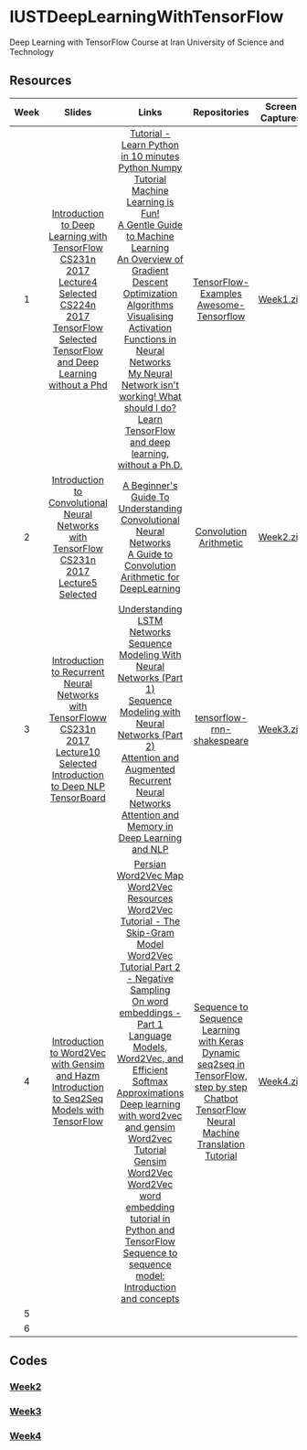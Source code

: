 # IUSTDeepLearningWithTensorFlow
Deep Learning with TensorFlow Course at Iran University of Science and Technology

## Resources
|Week|Slides|Links|Repositories|Screen Captures|
|:--:|:----:|:---:|:----------:|:-------------:|
|1|[Introduction to Deep Learning with TensorFlow](https://www.dropbox.com/s/m14iaynhl7coqfa/Introduction%20to%20Deep%20Learning%20with%20TensorFlow.pdf?dl=1)<br>[CS231n 2017 Lecture4 Selected](https://www.dropbox.com/s/zs8iw941t5mkw4n/cs231n_2017_lecture4_selected.pdf?dl=1)<br>[CS224n 2017 TensorFlow Selected](https://www.dropbox.com/s/rua09j7gxsygigp/cs224n-2017-tensorflow-selected.pdf?dl=1)<br>[TensorFlow and Deep Learning without a Phd](https://www.dropbox.com/s/20o91shh8r6ow9a/Tensorflow%20and%20Deep%20Learning%20-%20Slides_0.pdf?dl=1) | [Tutorial - Learn Python in 10 minutes](https://www.stavros.io/tutorials/python/)<br>[Python Numpy Tutorial](http://cs231n.github.io/python-numpy-tutorial/)<br>[Machine Learning is Fun!](https://medium.com/@ageitgey/machine-learning-is-fun-80ea3ec3c471)<br>[A Gentle Guide to Machine Learning](https://monkeylearn.com/blog/gentle-guide-to-machine-learning/)<br>[An Overview of Gradient Descent Optimization Algorithms](http://ruder.io/optimizing-gradient-descent/)<br>[Visualising Activation Functions in Neural Networks](https://dashee87.github.io/data%20science/deep%20learning/visualising-activation-functions-in-neural-networks/)<br>[My Neural Network isn't working! What should I do?](http://theorangeduck.com/page/neural-network-not-working)<br>[Learn TensorFlow and deep learning, without a Ph.D.](https://cloud.google.com/blog/big-data/2017/01/learn-tensorflow-and-deep-learning-without-a-phd) | [TensorFlow-Examples](https://github.com/aymericdamien/TensorFlow-Examples)<br>[Awesome-Tensorflow](https://github.com/jtoy/awesome-tensorflow)|[Week1.zip](http://deepnn.ir/mahdizade/Week1.zip)|
|2|[Introduction to Convolutional Neural Networks with TensorFlow](https://www.dropbox.com/s/n0ei09pzgpwimsc/Introduction%20to%20Convolutional%20Neural%20Networks%20with%20TensorFlow.pdf?dl=1)<br>[CS231n 2017 Lecture5 Selected](https://www.dropbox.com/s/qvw200ac00bu9fj/cs231n_2017_lecture5_selected.pdf?dl=1)|[A Beginner's Guide To Understanding Convolutional Neural Networks](https://adeshpande3.github.io/adeshpande3.github.io/A-Beginner's-Guide-To-Understanding-Convolutional-Neural-Networks)<br>[A Guide to Convolution Arithmetic for DeepLearning](https://arxiv.org/pdf/1603.07285.pdf)|[Convolution Arithmetic](https://github.com/vdumoulin/conv_arithmetic)|[Week2.zip](http://deepnn.ir/mahdizade/Week2.zip)|
|3|[Introduction to Recurrent Neural Networks with TensorFloww](https://www.dropbox.com/s/u4xdeke79uhfbk4/Introduction%20to%20Recurrent%20Neural%20Networks%20with%20TensorFlow.pdf?dl=1)<br>[CS231n 2017 Lecture10 Selected](https://www.dropbox.com/s/v7hqpfcx61h0mtr/cs231n_2017_lecture10_selected.pdf?dl=1)<br>[Introduction to Deep NLP](https://prezi.com/ztuugu7fwtjo/introduction-to-deep-nlp/?utm_campaign=share&utm_medium=copy)<br>[TensorBoard](https://www.dropbox.com/s/k158hlaz5bke9gd/TensorBoard.pdf?dl=1)|[Understanding LSTM Networks](http://colah.github.io/posts/2015-08-Understanding-LSTMs/)<br>[Sequence Modeling With Neural Networks (Part 1)](https://indico.io/blog/sequence-modeling-neuralnets-part1/)<br>[Sequence Modeling with Neural Networks (Part 2)](https://indico.io/blog/sequence-modeling-neural-networks-part2-attention-models/)<br>[Attention and Augmented Recurrent Neural Networks](https://distill.pub/2016/augmented-rnns/)<br>[Attention and Memory in Deep Learning and NLP](http://www.wildml.com/2016/01/attention-and-memory-in-deep-learning-and-nlp/)|[tensorflow-rnn-shakespeare](https://github.com/martin-gorner/tensorflow-rnn-shakespeare)|[Week3.zip](http://deepnn.ir/mahdizade/Week3.zip)|
|4|[Introduction to Word2Vec with Gensim and Hazm](https://www.dropbox.com/s/p1f8lkzkksy5q3n/Introduction%20to%20Word2Vec%20with%20Gensim%20and%20Hazm.pdf?dl=1)<br>[Introduction to Seq2Seq Models with TensorFlow](https://www.dropbox.com/s/8xkz1qft7ftroe5/Introduction%20to%20Seq2Seq%20Models%20with%20TensorFlow.pdf?dl=1)|[Persian Word2Vec Map](https://www.dropbox.com/s/afklflkj6uer1bg/words.jpg?dl=1)<br>[Word2Vec Resources](http://mccormickml.com/2016/04/27/word2vec-resources/)<br>[Word2Vec Tutorial - The Skip-Gram Model](http://mccormickml.com/2016/04/19/word2vec-tutorial-the-skip-gram-model/)<br>[Word2Vec Tutorial Part 2 - Negative Sampling](http://mccormickml.com/2017/01/11/word2vec-tutorial-part-2-negative-sampling/)<br>[On word embeddings - Part 1](http://ruder.io/word-embeddings-1/)<br>[Language Models, Word2Vec, and Efficient Softmax Approximations](http://rohanvarma.me/Word2Vec/)<br>[Deep learning with word2vec and gensim](https://rare-technologies.com/deep-learning-with-word2vec-and-gensim/)<br>[Word2vec Tutorial](https://rare-technologies.com/word2vec-tutorial/)<br>[Gensim Word2Vec](https://radimrehurek.com/gensim/models/word2vec.html)<br>[Word2Vec word embedding tutorial in Python and TensorFlow](http://adventuresinmachinelearning.com/word2vec-tutorial-tensorflow/)<br>[Sequence to sequence model: Introduction and concepts](https://towardsdatascience.com/sequence-to-sequence-model-introduction-and-concepts-44d9b41cd42d)|[Sequence to Sequence Learning with Keras](https://github.com/farizrahman4u/seq2seq)<br>[Dynamic seq2seq in TensorFlow, step by step](https://github.com/ematvey/tensorflow-seq2seq-tutorials)<br>[Chatbot](https://github.com/chiphuyen/stanford-tensorflow-tutorials/tree/master/assignments/chatbot)<br>[TensorFlow Neural Machine Translation Tutorial](https://github.com/tensorflow/nmt)|[Week4.zip](http://deepnn.ir/mahdizade/Week4.zip)|
|5|||||
|6|||||

## Codes

### [Week2](Codes/Week2/)
### [Week3](Codes/Week3/)
### [Week4](Codes/Week4/)